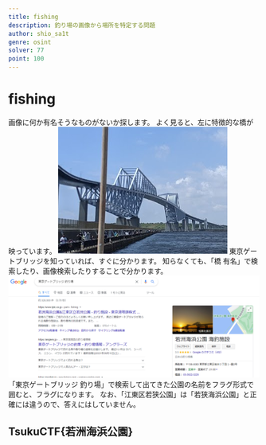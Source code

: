 ```yaml
---
title: fishing
description: 釣り場の画像から場所を特定する問題
author: shio_sa1t
genre: osint
solver: 77
point: 100
---
```


# fishing
画像に何か有名そうなものがないか探します。
よく見ると、左に特徴的な橋が映っています。
![images/fishers_bridge.png](images/fishers_bridge.png)
東京ゲートブリッジを知っていれば、すぐに分かります。
知らなくても、「橋 有名」で検索したり、画像検索したりすることで分かります。
![images/fishers_google.png](images/fishers_google.png)
「東京ゲートブリッジ 釣り場」で検索して出てきた公園の名前をフラグ形式で囲むと、フラグになります。
なお、「江東区若狭公園」は「若狭海浜公園」と正確には違うので、答えにはしていません。

## TsukuCTF{若洲海浜公園}